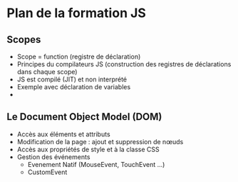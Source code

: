 # Plan de la formation JS
## Scopes
* Scope = function (registre de déclaration)
* Principes du compilateurs JS (construction des registres de déclarations dans chaque scope)
* JS est compilé (JIT) et non interprété
* Exemple avec déclaration de variables
* 

## Le Document Object Model (DOM)
* Accès aux éléments et attributs
* Modification de la page : ajout et suppression de nœuds
* Accès aux propriétés de style et à la classe CSS
* Gestion des événements
  * Evenement Natif (MouseEvent, TouchEvent ...)
  * CustomEvent
